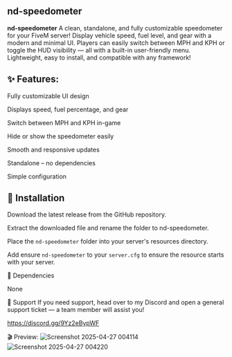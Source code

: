 ## nd-speedometer

**nd-speedometer**
A clean, standalone, and fully customizable speedometer for your FiveM server! Display vehicle speed, fuel level, and gear with a modern and minimal UI. Players can easily switch between MPH and KPH or toggle the HUD visibility — all with a built-in user-friendly menu. Lightweight, easy to install, and compatible with any framework!

## ✨ Features:

Fully customizable UI design

Displays speed, fuel percentage, and gear

Switch between MPH and KPH in-game

Hide or show the speedometer easily

Smooth and responsive updates

Standalone – no dependencies

Simple configuration

## 💾 Installation

Download the latest release from the GitHub repository.

Extract the downloaded file and rename the folder to nd-speedometer.

Place the `nd-speedometer` folder into your server's resources directory.

Add ensure `nd-speedometer` to your `server.cfg` to ensure the resource starts with your server.

📖 Dependencies

None

🛟 Support If you need support, head over to my Discord and open a general support ticket — a team member will assist you!

https://discord.gg/9Yz2eBypWF

🎬 Preview:
![Screenshot 2025-04-27 004114](https://github.com/user-attachments/assets/1a890c5c-bf74-4da7-9bd4-5467e2166a4d)
![Screenshot 2025-04-27 004220](https://github.com/user-attachments/assets/07000269-6b4b-4003-bfb0-c26f151c6946)

